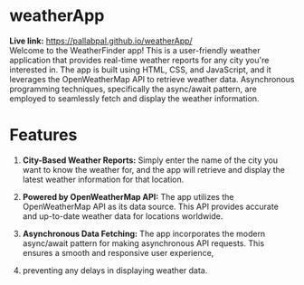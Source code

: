 # weatherApp
<b>Live link:</b> https://pallabpal.github.io/weatherApp/ </br>
Welcome to the WeatherFinder app! This is a user-friendly weather application that provides
real-time weather reports for any city you're interested in. The app is built using HTML, CSS, and JavaScript,
and it leverages the OpenWeatherMap API to retrieve weather data. Asynchronous programming techniques, specifically
the async/await pattern, are employed to seamlessly fetch and display the weather information.
# Features
1. <b>City-Based Weather Reports:</b> Simply enter the name of the city you want to know the weather for, and the app will retrieve and display the latest weather information for that location.

2.  <b>Powered by OpenWeatherMap API:</b> The app utilizes the OpenWeatherMap API as its data source. This API provides accurate and up-to-date weather data for locations worldwide.

3. <b>Asynchronous Data Fetching:</b> The app incorporates the modern async/await pattern for making asynchronous API requests. This ensures a smooth and responsive user experience,
4. preventing any delays in displaying weather data.
